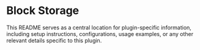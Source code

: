 # Block Storage

This README serves as a central location for plugin-specific information, including setup instructions, configurations, usage examples, or any other relevant details specific to this plugin.
